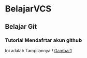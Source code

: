 # BelajarVCS
## Belajar Git 

### Tutorial Mendafrtar akun github
Ini adalah Tampilannya
! [Gambar1](screenshot/SS1.png)